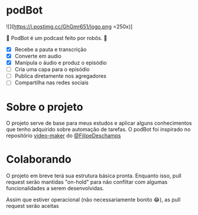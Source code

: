 # podBot

![](https://i.postimg.cc/GhGmr651/logo.png =250x)]

🤖 PodBot é um podcast feito por robôs. 🤖 

- [x] Recebe a pauta e transcrição
- [x] Converte em audio
- [x] Manipula o áudio e produz o episódio
- [ ] Cria uma capa para o episódio
- [ ] Publica diretamente nos agregadores
- [ ] Compartilha nas redes sociais

# Sobre o projeto

O projeto serve de base para meus estudos e aplicar alguns conhecimentos que tenho adquirido sobre automação de tarefas. O podBot foi inspirado no repositório [video-maker](https://github.com/filipedeschamps/video-maker/) do [@FilipeDeschamps](https://github.com/filipedeschamps/)

# Colaborando

O projeto em breve terá sua estrutura básica pronta. Enquanto isso, pull request serão mantidas "on-hold" para não conflitar com algumas funcionalidades a serem desenvolvidas.

Assim que estiver operacional (não necessariamente bonito 😂), as pull request serão aceitas